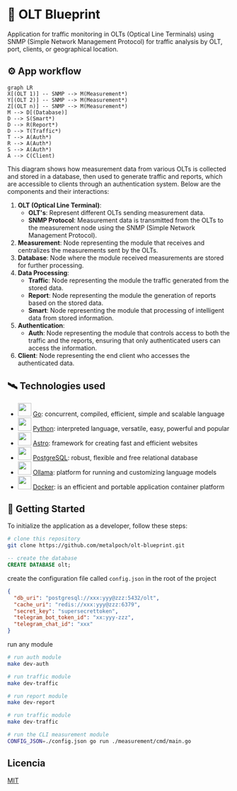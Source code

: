 # 📐 OLT Blueprint 
Application for traffic monitoring in OLTs (Optical Line Terminals) using SNMP (Simple Network Management Protocol) for traffic analysis by OLT, port, clients, or geographical location.

## ⚙️ App workflow
```mermaid
graph LR
X[(OLT 1)] -- SNMP --> M(Measurement*)
Y[(OLT 2)] -- SNMP --> M(Measurement*)
Z[(OLT n)] -- SNMP --> M(Measurement*)
M --> D[(Database)]
D --> S(Smart*) 
D --> R(Report*)
D --> T(Traffic*)
T --> A(Auth*)
R --> A(Auth*)
S --> A(Auth*)
A --> C(Client)
```
This diagram shows how measurement data from various OLTs is collected and stored in a database, then used to generate traffic and reports, which are accessible to clients through an authentication system. Below are the components and their interactions:

1.  **OLT (Optical Line Terminal)**:
    -   **OLT's**: Represent different OLTs sending measurement data.
    -   **SNMP Protocol**: Measurement data is transmitted from the OLTs to the measurement node using the SNMP (Simple Network Management Protocol).
2.  **Measurement**: Node representing the module that receives and centralizes the measurements sent by the OLTs.
3.  **Database**: Node where the module received measurements are stored for further processing.
4.  **Data Processing**:
    -   **Traffic**: Node representing the module the traffic generated from the stored data.
    -   **Report**: Node representing the module the generation of reports based on the stored data.
    - **Smart**: Node representing the module that processing of intelligent data from stored information.
5.  **Authentication**:
    - **Auth**: Node representing the module that controls access to both the traffic and the reports, ensuring that only authenticated users can access the information.
6.  **Client**:  Node representing the end client who accesses the authenticated data.

## 🛰️ Technologies used

- <img src="https://go.dev/favicon.ico" width=30 /> [Go]: concurrent, compiled, efficient, simple and scalable language
- <img src="https://www.python.org/favicon.ico" width=30 /> [Python]: interpreted language, versatile, easy, powerful and popular
- <img src="https://astro.build/favicon.svg" width=30 /> [Astro]: framework for creating fast and efficient websites
- <img src="https://www.postgresql.org/favicon.ico" width=30 /> [PostgreSQL]: robust, flexible and free relational database
- <img src="https://ollama.com/public/icon-32x32.png" width=30 /> [Ollama]: platform for running and customizing language models
- <img src="https://www.docker.com/favicon.ico" width=30 /> [Docker]: is an efficient and portable application container platform

## 🚀 Getting Started

To initialize the application as a developer, follow these steps:
```bash
# clone this repository
git clone https://github.com/metalpoch/olt-blueprint.git
```

```sql
-- create the database
CREATE DATABASE olt;
```
create the configuration file called `config.json` in the root of the project
```json
{
  "db_uri": "postgresql://xxx:yyy@zzz:5432/olt",
  "cache_uri": "redis://xxx:yyy@zzz:6379",
  "secret_key": "supersecrettoken",
  "telegram_bot_token_id": "xx:yyy-zzz",
  "telegram_chat_id": "xxx"
}
```

run any module
```bash
# run auth module
make dev-auth

# run traffic module
make dev-traffic

# run report module
make dev-report

# run traffic module
make dev-traffic

# run the CLI measurement module
CONFIG_JSON=./config.json go run ./measurement/cmd/main.go
```
## Licencia
[MIT]

[MIT]:https://github.com/metalpoch/olt-blueprint/blob/main/LICENSE
[repository]: https://github.com/metalpoch/olt-blueprint/
[Go]:https://go.dev/
[PostgreSQL]:https://www.postgresql.org/
[Python]:https://www.python.org/
[Ollama]:https://ollama.com/
[Astro]:https://astro.build
[Docker]:https://www.docker.com/
